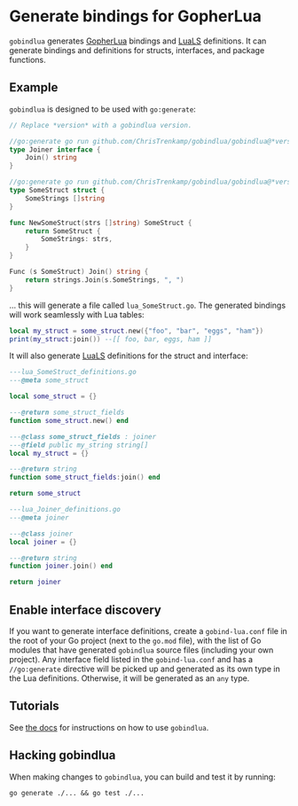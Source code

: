 # Generate bindings for GopherLua

`gobindlua` generates [GopherLua](https://github.com/yuin/gopher-lua) bindings and [LuaLS](https://github.com/LuaLS/lua-language-server) definitions.  It can generate bindings and definitions for structs, interfaces, and package functions.

## Example

`gobindlua` is designed to be used with `go:generate`:

```go
// Replace *version* with a gobindlua version.

//go:generate go run github.com/ChrisTrenkamp/gobindlua/gobindlua@*version*
type Joiner interface {
    Join() string
}

//go:generate go run github.com/ChrisTrenkamp/gobindlua/gobindlua@*version*
type SomeStruct struct {
    SomeStrings []string
}

func NewSomeStruct(strs []string) SomeStruct {
    return SomeStruct {
        SomeStrings: strs,
    }
}

Func (s SomeStruct) Join() string {
    return strings.Join(s.SomeStrings, ", ")
}
```

... this will generate a file called `lua_SomeStruct.go`.  The generated bindings will work seamlessly with Lua tables:

```lua
local my_struct = some_struct.new({"foo", "bar", "eggs", "ham"})
print(my_struct:join()) --[[ foo, bar, eggs, ham ]]
```

It will also generate [LuaLS](https://github.com/LuaLS/lua-language-server) definitions for the struct and interface:

```lua
---lua_SomeStruct_definitions.go
---@meta some_struct

local some_struct = {}

---@return some_struct_fields
function some_struct.new() end

---@class some_struct_fields : joiner
---@field public my_string string[]
local my_struct = {}

---@return string
function some_struct_fields:join() end

return some_struct
```

```lua
---lua_Joiner_definitions.go
---@meta joiner

---@class joiner
local joiner = {}

---@return string
function joiner.join() end

return joiner
```

## Enable interface discovery

If you want to generate interface definitions, create a `gobind-lua.conf` file in the root of your Go project (next to the `go.mod` file), with the list of Go modules that have generated `gobindlua` source files (including your own project).  Any interface field listed in the `gobind-lua.conf` and has a `//go:generate` directive will be picked up and generated as its own type in the Lua definitions.  Otherwise, it will be generated as an `any` type.

## Tutorials

See [the docs](doc) for instructions on how to use `gobindlua`.

## Hacking gobindlua

When making changes to `gobindlua`, you can build and test it by running:

```
go generate ./... && go test ./...
```
